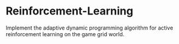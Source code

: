 # Reinforcement-Learning
Implement the adaptive dynamic programming algorithm for active reinforcement learning on the game grid world.

